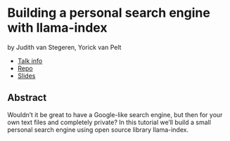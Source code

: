 # Building a personal search engine with llama-index
by Judith van Stegeren, Yorick van Pelt
* [Talk info](https://amsterdam2023.pydata.org/cfp/talk/JMZP3J/)
* [Repo](https://github.com/datakami/pydata-llama-index-tutorial)
* [Slides](./slides.pdf)

## Abstract
Wouldn’t it be great to have a Google-like search engine, but then for your own text files and completely private? In this tutorial we’ll build a small personal search engine using open source library llama-index.
